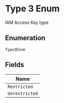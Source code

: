 
# Type 3 Enum

IAM Access Key type

## Enumeration

`Type3Enum`

## Fields

| Name |
|  --- |
| `Restricted` |
| `Unrestricted` |

